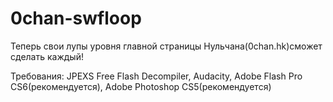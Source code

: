 # 0chan-swfloop
Теперь свои лупы уровня главной страницы Нульчана(0chan.hk)сможет сделать каждый!

Требования: 
JPEXS Free Flash Decompiler, Audacity, Adobe Flash Pro CS6(рекомендуется), Adobe Photoshop CS5(рекомендуется)
